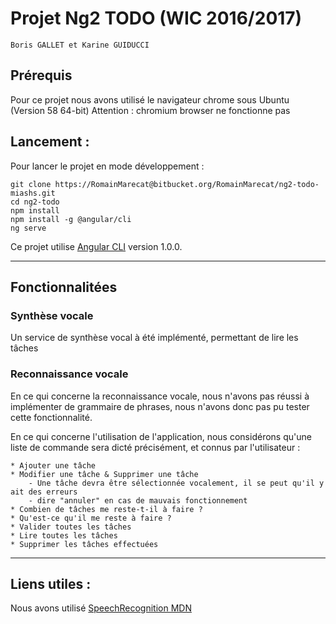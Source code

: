 # Projet Ng2 TODO (WIC 2016/2017)
    Boris GALLET et Karine GUIDUCCI

## Prérequis

Pour ce projet nous avons utilisé le navigateur chrome sous Ubuntu (Version 58 64-bit)
    Attention : chromium browser ne fonctionne pas


## Lancement :

Pour lancer le projet en mode développement :
```
git clone https://RomainMarecat@bitbucket.org/RomainMarecat/ng2-todo-miashs.git
cd ng2-todo
npm install
npm install -g @angular/cli
ng serve
```

Ce projet utilise [Angular CLI](https://github.com/angular/angular-cli) version 1.0.0.

---

## Fonctionnalitées

### Synthèse vocale

Un service de synthèse vocal à été implémenté, permettant de lire les tâches

### Reconnaissance vocale

En ce qui concerne la reconnaissance vocale, nous n'avons pas réussi à implémenter
de grammaire de phrases, nous n'avons donc pas pu tester cette fonctionnalité.

En ce qui concerne l'utilisation de l'application, nous considérons qu'une liste
de commande sera dicté précisément, et connus par l'utilisateur :

    * Ajouter une tâche
    * Modifier une tâche & Supprimer une tâche
        - Une tâche devra être sélectionnée vocalement, il se peut qu'il y ait des erreurs
        - dire "annuler" en cas de mauvais fonctionnement
    * Combien de tâches me reste-t-il à faire ?
    * Qu'est-ce qu'il me reste à faire ?
    * Valider toutes les tâches
    * Lire toutes les tâches
    * Supprimer les tâches effectuées

---

## Liens utiles :

Nous avons utilisé [SpeechRecognition MDN](https://developer.mozilla.org/en-US/docs/Web/API/SpeechRecognition)
